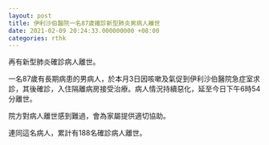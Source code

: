 ```yaml
---
layout: post
title: 伊利沙伯醫院一名87歲確診新型肺炎男病人離世
date: 2021-02-09 20:24:33.000000000 +08:00
categories: rthk
---
```


再有新型肺炎確診病人離世。
 
一名87歲有長期病患的男病人，於本月3日因咳嗽及氣促到伊利沙伯醫院急症室求診，其後確診，入住隔離病房接受治療。病人情況持續惡化，延至今日下午6時54分離世。
 
院方對病人離世感到難過，會為家屬提供適切協助。
 
連同這名病人，累計有188名確診病人離世。
